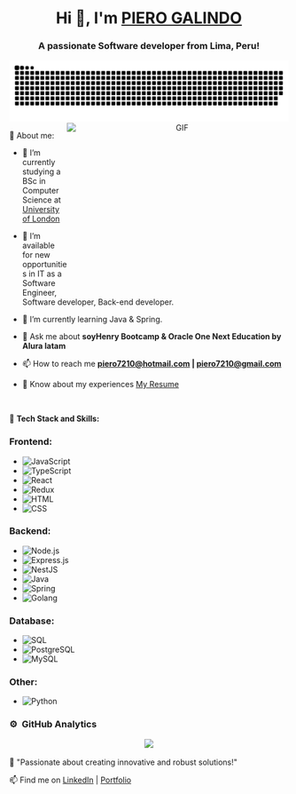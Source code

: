 <h1 align="center">Hi 👋, I'm <a href="https://100rabhcsmc.github.io/Me.io/" target="blank">
PIERO GALINDO</a></h1>
<h3 align="center">A passionate Software developer from Lima, Peru!</h3>
<!--- snake -->
<div align="center">
  <img  src="https://github.com/1999AZZAR/1999AZZAR/blob/readme/resources/img/grid-snake.svg"
       alt="snake" /></a>
</div>

<a target="_blank" align="center">
  <img align="right" top="500" height="300" width="400" alt="GIF" src="https://media.giphy.com/media/SWoSkN6DxTszqIKEqv/giphy.gif">
</a>

🚀 About me:
- 🔭 I’m currently studying a BSc in Computer Science at <a href="https://www.london.ac.uk/" target="blank">University of London</a>

- 🤝 I’m available for new opportunities in IT as a Software Engineer, Software developer, Back-end developer.

- 🌱 I’m currently learning Java & Spring.

- 💬 Ask me about **soyHenry Bootcamp & Oracle One Next Education by Alura latam**

- 📫 How to reach me **piero7210@hotmail.com | piero7210@gmail.com**

- 📄 Know about my experiences <a href="https://drive.google.com/file/d/1XGQGL7NAnwecEGjotoUUFPfFalP4PZCl/view?usp=sharing" target="blank">My Resume</a>
<br/>

🚀 **Tech Stack and Skills:**

### Frontend:
- ![JavaScript](https://img.shields.io/badge/-JavaScript-F7DF1E?style=flat-square&logo=javascript&logoColor=black)
- ![TypeScript](https://img.shields.io/badge/-TypeScript-007ACC?style=flat-square&logo=typescript&logoColor=white)
- ![React](https://img.shields.io/badge/-React-61DAFB?style=flat-square&logo=react&logoColor=white)
- ![Redux](https://img.shields.io/badge/-Redux-764ABC?style=flat-square&logo=redux&logoColor=white)
- ![HTML](https://img.shields.io/badge/-HTML5-E34F26?style=flat-square&logo=html5&logoColor=white)
- ![CSS](https://img.shields.io/badge/-CSS3-1572B6?style=flat-square&logo=css3&logoColor=white)

### Backend:
- ![Node.js](https://img.shields.io/badge/-Node.js-339933?style=flat-square&logo=node.js&logoColor=white)
- ![Express.js](https://img.shields.io/badge/-Express.js-000000?style=flat-square&logo=express&logoColor=white)
- ![NestJS](https://img.shields.io/badge/-NestJS-E0234E?style=flat-square&logo=nestjs&logoColor=white)
- ![Java](https://img.shields.io/badge/-Java-007396?style=flat-square&logo=java&logoColor=white)
- ![Spring](https://img.shields.io/badge/-Spring-6DB33F?style=flat-square&logo=spring&logoColor=white)
- ![Golang](https://img.shields.io/badge/-Golang-00ADD8?style=flat-square&logo=go&logoColor=white)

### Database:
- ![SQL](https://img.shields.io/badge/-SQL-4479A1?style=flat-square&logo=sql&logoColor=white)
- ![PostgreSQL](https://img.shields.io/badge/-PostgreSQL-336791?style=flat-square&logo=postgresql&logoColor=white)
- ![MySQL](https://img.shields.io/badge/-MySQL-4479A1?style=flat-square&logo=mysql&logoColor=white)

### Other:
- ![Python](https://img.shields.io/badge/-Python-3776AB?style=flat-square&logo=python&logoColor=white)


### ⚙️ &nbsp;GitHub Analytics

<p align="center">
<a href="https://github.com/Piero7210">
  <img height="180em" src="https://github-readme-stats-eight-theta.vercel.app/api?username=Piero7210&show_icons=true&theme=algolia&include_all_commits=true&count_private=true"/>
</a>
</p>

🌟 "Passionate about creating innovative and robust solutions!"

📫 Find me on [LinkedIn](https://www.linkedin.com/in/piero-galindo7210/)  |  [Portfolio](https://www.tu-portfolio.com)
